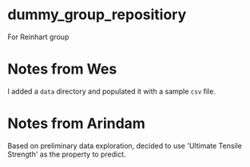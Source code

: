# dummy_group_repositiory

For Reinhart group

# Notes from Wes
I added a `data` directory and populated it with a sample `csv` file.

# Notes from Arindam
Based on preliminary data exploration, decided to use 'Ultimate Tensile Strength' as the property to predict.
